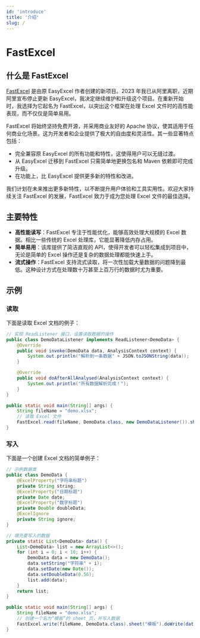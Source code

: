 ```yaml
---
id: 'introduce'
title: '介绍'
slug: /
---
```


# FastExcel

## 什么是 FastExcel

[FastExcel](https://github.com/fast-excel/fastexcel) 是由原 EasyExcel 作者创建的新项目。2023 年我已从阿里离职，近期阿里宣布停止更新 EasyExcel，我决定继续维护和升级这个项目。在重新开始时，我选择为它起名为 FastExcel，以突出这个框架在处理 Excel 文件时的高性能表现，而不仅仅是简单易用。

FastExcel 将始终坚持免费开源，并采用商业友好的 Apache 协议，使其适用于任何商业化场景。这为开发者和企业提供了极大的自由度和灵活性。其一些显著特点包括：

- 完全兼容原 EasyExcel 的所有功能和特性，这使得用户可以无缝过渡。
- 从 EasyExcel 迁移到 FastExcel 只需简单地更换包名和 Maven 依赖即可完成升级。
- 在功能上，比 EasyExcel 提供更多新的特性和改进。

我们计划在未来推出更多新特性，以不断提升用户体验和工具实用性。欢迎大家持续关注 FastExcel 的发展，FastExcel 致力于成为您处理 Excel 文件的最佳选择。

## 主要特性

- **高性能读写**：FastExcel 专注于性能优化，能够高效处理大规模的 Excel 数据。相比一些传统的 Excel 处理库，它能显著降低内存占用。
- **简单易用**：该库提供了简洁直观的 API，使得开发者可以轻松集成到项目中，无论是简单的 Excel 操作还是复杂的数据处理都能快速上手。
- **流式操作**：FastExcel 支持流式读取，将一次性加载大量数据的问题降到最低。这种设计方式在处理数十万甚至上百万行的数据时尤为重要。

## 示例

### 读取

下面是读取 Excel 文档的例子：

```java
// 实现 ReadListener 接口，设置读取数据的操作
public class DemoDataListener implements ReadListener<DemoData> {
    @Override
    public void invoke(DemoData data, AnalysisContext context) {
        System.out.println("解析到一条数据" + JSON.toJSONString(data));
    }

    @Override
    public void doAfterAllAnalysed(AnalysisContext context) {
        System.out.println("所有数据解析完成！");
    }
}

public static void main(String[] args) {
    String fileName = "demo.xlsx";
    // 读取 Excel 文件
    FastExcel.read(fileName, DemoData.class, new DemoDataListener()).sheet().doRead();
}
```

### 写入

下面是一个创建 Excel 文档的简单例子：

```java
// 示例数据类
public class DemoData {
    @ExcelProperty("字符串标题")
    private String string;
    @ExcelProperty("日期标题")
    private Date date;
    @ExcelProperty("数字标题")
    private Double doubleData;
    @ExcelIgnore
    private String ignore;
}

// 填充要写入的数据
private static List<DemoData> data() {
    List<DemoData> list = new ArrayList<>();
    for (int i = 0; i < 10; i++) {
        DemoData data = new DemoData();
        data.setString("字符串" + i);
        data.setDate(new Date());
        data.setDoubleData(0.56);
        list.add(data);
    }
    return list;
}

public static void main(String[] args) {
    String fileName = "demo.xlsx";
    // 创建一个名为“模板”的 sheet 页，并写入数据
    FastExcel.write(fileName, DemoData.class).sheet("模板").doWrite(data());
}
```
